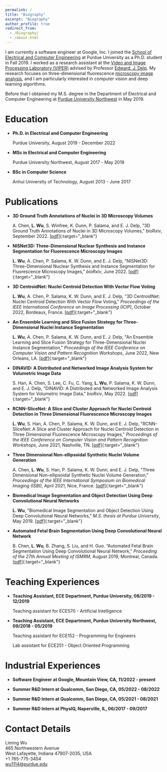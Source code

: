 ```yaml
---
permalink: /
title: "Biography"
excerpt: "Biography"
author_profile: true
redirect_from: 
  - /Biography/
  - /about.html
---
```


I am currently a software engineer at Google, Inc. I joined the [School of Electrical and Computer Engineering](https://engineering.purdue.edu/ECE) at Purdue University as a Ph.D. student in Fall 2019. I worked as a research assistant at the [Video and Image Processing Laboratory (VIPER)](https://engineering.purdue.edu/~ips/) advised by Professor [Edward. J. Delp](https://engineering.purdue.edu/~ace/). My research focuses on three-dimensional fluorescence [microscopy image analysis](http://www.microscopy-purdue.net), and I am particularly interested in computer vision and deep learning algorithms.

Before that I obtained my M.S. degree in the Department of Electrical and Computer Engineering at [Purdue University Northwest](https://www.pnw.edu) in May 2019. 

# Education
+ **Ph.D. in Electrical and Computer Engineering**

  Purdue University, August 2019 - December 2022

+ **MSc in Electrical and Computer Engineering**

  Purdue University Northwest, August 2017 - May 2019

+ **BSc in Computer Science**

  Anhui University of Technology, August 2013 - June 2017

# Publications

+ **3D Ground Truth Annotations of Nuclei in 3D Microscopy Volumes**

  A. Chen, **L. Wu**, S. Winfree, K. Dunn, P. Salama, and E. J. Delp, "3D Ground Truth Annotations of Nuclei in 3D Microscopy Volumes," bioRxiv, September 2022. [[pdf]](https://doi.org/10.1101/2022.09.26.509542){:target="_blank"}
+ **NISNet3D: Three-Dimensional Nuclear Synthesis and Instance Segmentation for Fluorescence Microscopy Images**

  **L. Wu**, A. Chen, P. Salama, K. W. Dunn, and E. J. Delp, "NISNet3D: Three-Dimensional Nuclear Synthesis and Instance Segmentation for Fluorescence Microscopy Images," *bioRxiv*, June 2022. [[pdf]](https://doi.org/10.1101/2022.06.10.495713){:target="_blank"}
+ **3D CentroidNet: Nuclei Centroid Detection With Vector Flow Voting**

  **L. Wu**, A. Chen, P. Salama, K. W. Dunn, and E. J. Delp, "3D CentroidNet: Nuclei Centroid Detection With Vector Flow Voting," *Proceedings of the IEEE International Conference on Image Processing (ICIP)*, October 2022, Bordeaux, France. [[pdf]](https://doi.org/10.1101/2022.07.21.500996){:target="_blank"}
+ **An Ensemble Learning and Slice Fusion Strategy for Three-Dimensional Nuclei Instance Segmentation**

  **L. Wu**, A. Chen, P. Salama, K. W. Dunn, and E. J. Delp, "An Ensemble Learning and Slice Fusion Strategy for Three-Dimensional Nuclei Instance Segmentation," *Proceedings of the IEEE Conference on Computer Vision and Pattern Recognition Workshops*, June 2022, New Orleans, LA. [[pdf]](https://openaccess.thecvf.com/content/CVPR2022W/CVMI/papers/Wu_An_Ensemble_Learning_and_Slice_Fusion_Strategy_for_Three-Dimensional_Nuclei_CVPRW_2022_paper.pdf){:target="_blank"}
+ **DINAVID: A Distributed and Networked Image Analysis System for Volumetric Image Data**

  S. Han, A. Chen, S. Lee, C. Fu, C. Yang, **L. Wu**, P. Salama, K. W. Dunn, and E. J. Delp, "DINAVID: A Distributed and Networked Image Analysis System for Volumetric Image Data," *bioRxiv*, May 2022. [[pdf]](https://doi.org/10.1101/2022.05.11.491511){:target="_blank"}
+ **RCNN-SliceNet: A Slice and Cluster Approach for Nuclei Centroid Detection in Three Dimensional Fluorescence Microscopy Images**
  
  **L. Wu**, S. Han, A. Chen, P. Salama, K. W. Dunn, and E. J. Delp, "RCNN-SliceNet: A Slice and Cluster Approach for Nuclei Centroid Detection in Three Dimensional Fluorescence Microscopy Images," *Proceedings of the IEEE Conference on Computer Vision and Pattern Recognition Workshops*, June 2021, Nashville, TN. [[pdf]](https://openaccess.thecvf.com/content/CVPR2021W/CVMI/papers/Wu_RCNN-SliceNet_A_Slice_and_Cluster_Approach_for_Nuclei_Centroid_Detection_CVPRW_2021_paper.pdf){:target="_blank"}
+ **Three Dimensional Non-ellipsoidal Synthetic Nuclei Volume Generation**
  
  A. Chen, **L. Wu**, S. Han, P. Salama, K. W. Dunn, and E. J. Delp, "Three Dimensional Non-ellipsoidal Synthetic Nuclei Volume Generation," *Proceedings of the IEEE International Symposium on Biomedical Imaging (ISBI)*, April 2021, Nice, France. [[pdf]](https://doi.org/10.1109/ISBI48211.2021.9434149){:target="_blank"}
+ **Biomedical Image Segmentation and Object Detection Using Deep Convolutional Neural Networks**
  
  **L. Wu**, "Biomedical Image Segmentation and Object Detection Using Deep Convolutional Neural Networks," *M.S. thesis at Purdue University*, May 2019. [[pdf]](https://doi.org/10.25394/PGS.8051702.v1){:target="_blank"}
+ **Automated Fetal Brain Segmentation Using Deep Convolutional Neural Network**
  
  B. Chen, **L. Wu**, B. Zhang, S. Liu, and H. Guo. “Automated Fetal Brain Segmentation Using Deep Convolutional Neural Network," *Proceeding of the 27th Annual Meeting of ISMRM*, August 2019, Montreal, Canada. [[pdf]](http://indexsmart.mirasmart.com/ISMRM2019/PDFfiles/4797.html){:target="_blank"}

# Teaching Experiences

* **Teaching Assistant, ECE Department, Purdue University, 08/2019 - 12/2019**
  
  Teaching assistant for ECE570 - Artificial Intelligence
* **Teaching Assistant, ECE Department, Purdue University Northwest, 09/2018 - 05/2019**
  
  Teaching assistant for ECE152 - Programming for Engineers
  
  Lab assistant for ECE251 - Object Oriented Programming



# Industrial Experiences

* **Software Engineer at Google, Mountain View, CA, 11/2022 - present**

* **Summer R&D Intern at Qualcomm, San Diego, CA, 05/2022 - 08/2022**
  
* **Summer R&D Intern at Qualcomm, San Diego, CA, 05/2021 - 08/2021**
  
* **Summer R&D Intern at PhysIQ, Naperville, IL, 06/2017 - 09/2017**
  

# Contact Details
Liming Wu\
465 Northwestern Avenue\
West Lafayette, Indiana 47907-2035, USA\
+1 765-775-3454\
wu1114@purdue.edu